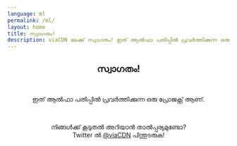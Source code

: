```yaml
---
language: ml
permalink: /ml/
layout: home
title: സ്വാഗതം!
description: viaCDN ലേക്ക് സ്വാഗതം! ഇത് ആൽഫാ പതിപ്പിൽ പ്രവർത്തിക്കുന്ന ഒരു പ്രോജക്റ്റ് ആണ്. നിങ്ങൾക്ക് കൂടുതൽ അറിയാൻ താൽപ്പര്യമുണ്ടോ?
---
```


<center>
<h2>സ്വാഗതം!</h2>
<br/>

<p>
ഇത് ആൽഫാ പതിപ്പിൽ പ്രവർത്തിക്കുന്ന ഒരു പ്രോജക്റ്റ് ആണ്.
</p>

<br/>

<p>
നിങ്ങൾക്ക് കൂടുതൽ അറിയാൻ താൽപ്പര്യമുണ്ടോ?
<br/>
Twitter ൽ <a href="https://twitter.com/viaCDN" target="_blank" rel="noopener">@viaCDN</a> പിന്തുടരുക!
</p>

<br/>
</center>
